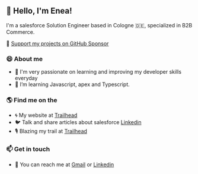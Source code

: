 ## 👋 Hello, I'm Enea!
I'm a salesforce Solution Engineer based in Cologne 🇩🇪, specialized in B2B Commerce.

💖 [Support my projects on GitHub Sponsor](https://github.com/sponsors/eneag-sf)

### 😄 About me 
- 🔭 I'm very passionate on learning and improving my developer skills everyday
- 🌱 I’m learning Javascript, apex and Typescript.

### 🌎 Find me on the 
- 🌀 My website at [Trailhead](https://trailblazer.me/id/eneagjoka)
- 🐦 Talk and share articles about salesforce [Linkedin](https://www.linkedin.com/in/eneagjoka/)
- 🎙️ Blazing my trail at [Trailhead](https://trailblazer.me/id/eneagjoka)

### 📫 Get in touch
- 📧 You can reach me at [Gmail](enea.gjoka@trailblazercgl.com) or [Linkedin](https://www.linkedin.com/in/eneagjoka/)

